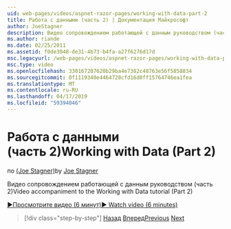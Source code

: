 ```yaml
---
uid: web-pages/videos/aspnet-razor-pages/working-with-data-part-2
title: Работа с данными (часть 2) | Документация Майкрософт
author: JoeStagner
description: Видео сопровождением работающей с данным руководством (часть 2)
ms.author: riande
ms.date: 02/25/2011
ms.assetid: f0de3048-de31-4b73-b4fa-a27f6276d17d
msc.legacyurl: /web-pages/videos/aspnet-razor-pages/working-with-data-part-2
msc.type: video
ms.openlocfilehash: 330167207620b29ba4e7382c48763e56f5858834
ms.sourcegitcommit: 0f1119340e4464720cfd16d0ff15764746ea1fea
ms.translationtype: MT
ms.contentlocale: ru-RU
ms.lasthandoff: 04/17/2019
ms.locfileid: "59394046"
---
```

# <a name="working-with-data-part-2"></a><span data-ttu-id="34586-103">Работа с данными (часть 2)</span><span class="sxs-lookup"><span data-stu-id="34586-103">Working with Data (Part 2)</span></span>

<span data-ttu-id="34586-104">по [(Joe Stagner)](https://github.com/JoeStagner)</span><span class="sxs-lookup"><span data-stu-id="34586-104">by [Joe Stagner](https://github.com/JoeStagner)</span></span>

<span data-ttu-id="34586-105">Видео сопровождением работающей с данным руководством (часть 2)</span><span class="sxs-lookup"><span data-stu-id="34586-105">Video accompaniment to the Working with Data tutorial (Part 2)</span></span>

[<span data-ttu-id="34586-106">&#9654;Просмотрите видео (6 минут)</span><span class="sxs-lookup"><span data-stu-id="34586-106">&#9654; Watch video (6 minutes)</span></span>](https://channel9.msdn.com/Blogs/ASP-NET-Site-Videos/working-with-data-part-2)

> [!div class="step-by-step"]
> <span data-ttu-id="34586-107">[Назад](working-with-data-part-1.md)
> [Вперед](displaying-data-in-a-grid.md)</span><span class="sxs-lookup"><span data-stu-id="34586-107">[Previous](working-with-data-part-1.md)
[Next](displaying-data-in-a-grid.md)</span></span>
